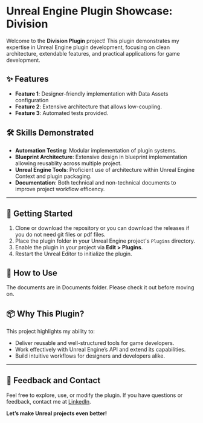 # Unreal Engine Plugin Showcase: Division

Welcome to the **Division Plugin** project! This plugin demonstrates my expertise in Unreal Engine plugin development, focusing on clean architecture, extendable features, and practical applications for game development.

## ✨ **Features**

- **Feature 1**: Designer-friendly implementation with Data Assets configuration
- **Feature 2**: Extensive architecture that allows low-coupling.
- **Feature 3**: Automated tests provided.

## 🛠 **Skills Demonstrated**

- **Automation Testing**: Modular implementation of plugin systems.
- **Blueprint Architecture**: Extensive design in blueprint implementation allowing reusablity across multiple project.
- **Unreal Engine Tools**: Proficient use of architecture within Unreal Engine Context and plugin packaging.
- **Documentation**: Both technical and non-technical documents to improve project workflow efficency.

---

## 🚀 **Getting Started**

1. Clone or download the repository or you can download the releases if you do not need git files or pdf files.
2. Place the plugin folder in your Unreal Engine project's `Plugins` directory.
3. Enable the plugin in your project via **Edit > Plugins**.
4. Restart the Unreal Editor to initialize the plugin.

## 🧩 **How to Use**

The documents are in Documents folder. Please check it out before moving on.

## 📦 **Why This Plugin?**

This project highlights my ability to:

- Deliver reusable and well-structured tools for game developers.
- Work effectively with Unreal Engine’s API and extend its capabilities.
- Build intuitive workflows for designers and developers alike.

---

## 💬 **Feedback and Contact**

Feel free to explore, use, or modify the plugin. If you have questions or feedback, contact me at [LinkedIn](https://www.linkedin.com/in/matus-yaowvasrisuwan-wasabiboy/).

**Let’s make Unreal projects even better!**
